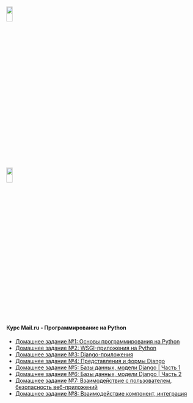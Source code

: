 # <img src="https://worldvectorlogo.com/logos/mail-ru.svg" width="18%" height="10%" alt="" />
## <img src="https://worldvectorlogo.com/logos/python-3.svg" width="18%" height="10%" alt="" />

<h4>Курс Mail.ru - Программирование на Python</h4>
<ul>
	<li>
    	<a href="https://github.com/IIpocTo/mail.ru_python/tree/master/homework_1">
    	    Домашнее задание №1: Основы программирования на Python</a>
    </li>
    <li>
        <a href="https://github.com/IIpocTo/mail.ru_python/tree/master/homework_2">
        	Домашнее задание №2: WSGI-приложения на Python</a>
    </li>
    <li>
        <a href="https://github.com/IIpocTo/mail.ru_python/tree/master/homework_3">
        	Домашнее задание №3: Django-приложения</a>
    </li>
    <li>
        <a href="https://github.com/IIpocTo/mail.ru_python/tree/master/homework_4">
            Домашнее задание №4: Представления и формы Django</a>
    </li>
    <li>
        <a href="https://github.com/IIpocTo/mail.ru_python/tree/master/homework_5">
            Домашнее задание №5: Базы данных, модели Django | Часть 1</a>
    </li>
    <li>
        <a href="https://github.com/IIpocTo/mail.ru_python/tree/master/homework_6">
            Домашнее задание №6: Базы данных, модели Django | Часть 2</a>
    </li>
    <li>
        <a href="https://github.com/IIpocTo/mail.ru_python/tree/master/homework_7">
            Домашнее задание №7: Взаимодействие с пользователем, безопасность веб-приложений</a>
    </li>
    <li>
        <a href="https://github.com/IIpocTo/mail.ru_python/tree/master/homework_8">
            Домашнее задание №8: Взаимодействие компонент, интеграция</a>
    </li>
</ul>